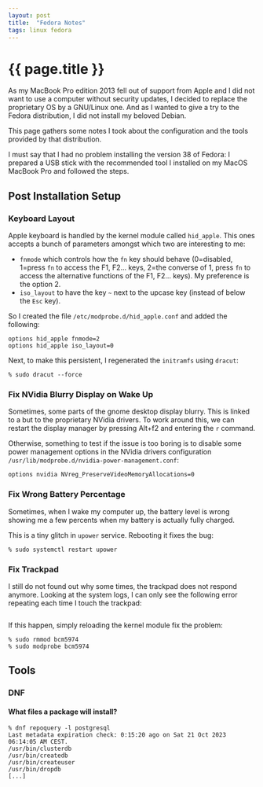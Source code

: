 ```yaml
---
layout: post
title:  "Fedora Notes"
tags: linux fedora
---
```


# {{ page.title }}

As my MacBook Pro edition 2013 fell out of support from Apple and I did not
want to use a computer without security updates, I decided to replace the
proprietary OS by a GNU/Linux one. And as I wanted to give a try to the Fedora
distribution, I did not install my beloved Debian.

This page gathers some notes I took about the configuration and the tools
provided by that distribution.

I must say that I had no problem installing the version 38 of Fedora: I
prepared a USB stick with the recommended tool I installed on my MacOS
MacBook Pro and followed the steps.

## Post Installation Setup

### Keyboard Layout

Apple keyboard is handled by the kernel module called `hid_apple`. This ones
accepts a bunch of parameters amongst which two are interesting to me:
* `fnmode` which controls how the `fn` key should behave (0=disabled, 1=press
  `fn` to access the F1, F2... keys, 2=the converse of 1, press `fn` to
  access the alternative functions of the F1, F2... keys). My preference is the
  option 2.
* `iso_layout` to have the key `~` next to the upcase key (instead of below the
  `Esc` key).

So I created the file `/etc/modprobe.d/hid_apple.conf` and added the following:

```
options hid_apple fnmode=2
options hid_apple iso_layout=0
```

Next, to make this persistent, I regenerated the `initramfs` using `dracut`:

```
% sudo dracut --force
```

### Fix NVidia Blurry Display on Wake Up

Sometimes, some parts of the gnome desktop display blurry. This is linked to a
but to the proprietary NVidia drivers. To work around this, we can restart the
display manager by pressing Alt+f2 and entering the `r` command.

Otherwise, something to test if the issue is too boring is to disable some
power management options in the NVidia drivers configuration
`/usr/lib/modprobe.d/nvidia-power-management.conf`:

```
options nvidia NVreg_PreserveVideoMemoryAllocations=0
```

### Fix Wrong Battery Percentage

Sometimes, when I wake my computer up, the battery level is wrong showing me a
few percents when my battery is actually fully charged.

This is a tiny glitch in `upower` service. Rebooting it fixes the bug:

```
% sudo systemctl restart upower
```

### Fix Trackpad

I still do not found out why some times, the trackpad does not respond anymore.
Looking at the system logs, I can only see the following error repeating each
time I touch the trackpad:

```
```

If this happen, simply reloading the kernel module fix the problem:

```
% sudo rmmod bcm5974
% sudo modprobe bcm5974
```

## Tools

### DNF

#### What files a package will install?

```
% dnf repoquery -l postgresql
Last metadata expiration check: 0:15:20 ago on Sat 21 Oct 2023 06:14:05 AM CEST.
/usr/bin/clusterdb
/usr/bin/createdb
/usr/bin/createuser
/usr/bin/dropdb
[...]
```

